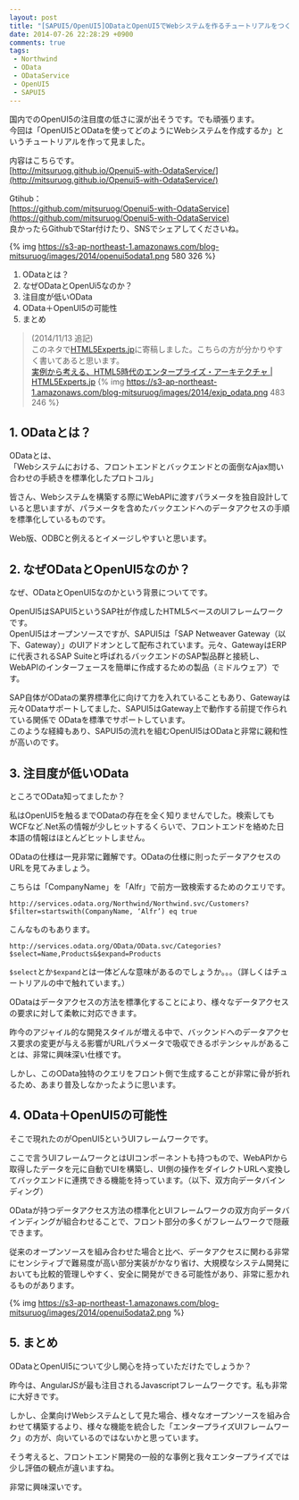 ```yaml
---
layout: post
title: "[SAPUI5/OpenUI5]ODataとOpenUI5でWebシステムを作るチュートリアルをつくりました"
date: 2014-07-26 22:28:29 +0900
comments: true
tags: 
 - Northwind
 - OData
 - ODataService
 - OpenUI5
 - SAPUI5
---
```


国内でのOpenUI5の注目度の低さに涙が出そうです。でも頑張ります。  
今回は「OpenUI5とODataを使ってどのようにWebシステムを作成するか」というチュートリアルを作って見ました。

内容はこちらです。  
[http://mitsuruog.github.io/Openui5-with-OdataService/](http://mitsuruog.github.io/Openui5-with-OdataService/)

Gtihub：  
[https://github.com/mitsuruog/Openui5-with-OdataService](https://github.com/mitsuruog/Openui5-with-OdataService)  
良かったらGithubでStar付けたり、SNSでシェアしてくださいね。

<!-- more -->

{% img https://s3-ap-northeast-1.amazonaws.com/blog-mitsuruog/images/2014/openui5odata1.png 580 326 %}

1.  ODataとは？
2.  なぜODataとOpenUi5なのか？
3.  注目度が低いOData
4.  OData＋OpenUI5の可能性
5.  まとめ

>(2014/11/13 追記)  
> このネタで[HTML5Experts.jp](http://html5experts.jp)に寄稿しました。こちらの方が分かりやすく書いてあると思います。  
>[実例から考える、HTML5時代のエンタープライズ・アーキテクチャ | HTML5Experts.jp](http://html5experts.jp/mitsuruog/9518/)
> {% img https://s3-ap-northeast-1.amazonaws.com/blog-mitsuruog/images/2014/exjp_odata.png 483　246 %}

## 1. ODataとは？

ODataとは、  
「Webシステムにおける、フロントエンドとバックエンドとの面倒なAjax問い合わせの手続きを標準化したプロトコル」

皆さん、Webシステムを構築する際にWebAPIに渡すパラメータを独自設計していると思いますが、パラメータを含めたバックエンドへのデータアクセスの手順を標準化しているものです。

Web版、ODBCと例えるとイメージしやすいと思います。


## 2. なぜODataとOpenUI5なのか？

なぜ、ODataとOpenUI5なのかという背景についてです。

OpenUI5はSAPUI5というSAP社が作成したHTML5ベースのUIフレームワークです。  
OpenUI5はオープンソースですが、SAPUI5は「SAP Netweaver Gateway（以下、Gateway）」のUIアドオンとして配布されています。元々、GatewayはERPに代表されるSAP Suiteと呼ばれるバックエンドのSAP製品群と接続し、WebAPIのインターフェースを簡単に作成するための製品（ミドルウェア）です。

SAP自体がODataの業界標準化に向けて力を入れていることもあり、Gatewayは元々ODataサポートしてました、SAPUI5はGateway上で動作する前提で作られている関係で
ODataを標準でサポートしています。  
このような経緯もあり、SAPUI5の流れを組むOpenUI5はODataと非常に親和性が高いのです。

## 3. 注目度が低いOData



ところでOData知ってましたか？




私はOpenUI5を触るまでODataの存在を全く知りませんでした。検索してもWCFなど.Net系の情報が少しヒットするくらいで、フロントエンドを絡めた日本語の情報はほとんどヒットしません。



ODataの仕様は一見非常に難解です。ODataの仕様に則ったデータアクセスのURLを見てみましょう。


こちらは「CompanyName」を「Alfr」で前方一致検索するためのクエリです。


```
http://services.odata.org/Northwind/Northwind.svc/Customers?$filter=startswith(CompanyName, ‘Alfr’) eq true
```

こんなものもあります。

```
http://services.odata.org/OData/OData.svc/Categories?$select=Name,Products&$expand=Products
```

`$select`とか`$expand`とは一体どんな意味があるのでしょうか。。。（詳しくはチュートリアルの中で触れています。）


ODataはデータアクセスの方法を標準化することにより、様々なデータアクセスの要求に対して柔軟に対応できます。

昨今のアジャイル的な開発スタイルが増える中で、バックンドへのデータアクセス要求の変更が与える影響がURLパラメータで吸収できるポテンシャルがあることは、非常に興味深い仕様です。

しかし、このOData独特のクエリをフロント側で生成することが非常に骨が折れるため、あまり普及しなかったように思います。


## 4. OData＋OpenUI5の可能性


そこで現れたのがOpenUI5というUIフレームワークです。


ここで言うUIフレームワークとはUIコンポーネントも持つもので、WebAPIから取得したデータを元に自動でUIを構築し、UI側の操作をダイレクトURLへ変換してバックエンドに連携できる機能を持っています。（以下、双方向データバインディング）


ODataが持つデータアクセス方法の標準化とUIフレームワークの双方向データバインディングが組合わせることで、フロント部分の多くがフレームワークで隠蔽できます。


従来のオープンソースを組み合わせた場合と比べ、データアクセスに関わる非常にセンシティブで難易度が高い部分実装がかなり省け、大規模なシステム開発においても比較的管理しやすく、安全に開発ができる可能性があり、非常に惹かれるものがあります。


{% img https://s3-ap-northeast-1.amazonaws.com/blog-mitsuruog/images/2014/openui5odata2.png %}


## 5. まとめ

ODataとOpenUI5について少し関心を持っていただけたでしょうか？

昨今は、AngularJSが最も注目されるJavascriptフレームワークです。私も非常に大好きです。

しかし、企業向けWebシステムとして見た場合、様々なオープンソースを組み合わせて構築するより、様々な機能を統合した「エンタープライズUIフレームワーク」の方が、向いているのではないかと思っています。

そう考えると、フロントエンド開発の一般的な事例と我々エンタープライズでは少し評価の観点が違いますね。

非常に興味深いです。
